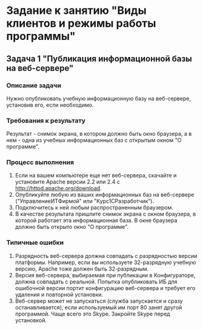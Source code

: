 # Задание к занятию "Виды клиентов и режимы работы программы"

## Задача 1 "Публикация информационной базы на веб-сервере"

### Описание задачи
Нужно опубликовать учебную информационную базу на веб-сервере, установив его, если необходимо.

### Требования к результату
Результат - снимок экрана, в котором должно быть окно браузера, а в нем - одна из учебных информационных баз с открытым окном "О программе".

### Процесс выполнения

1. Если на вашем компьютере еще нет веб-сервера, скачайте и установите Apache версии 2.2 или 2.4 с http://httpd.apache.org/download.
2. Опубликуйте любую из ваших информационных баз на веб-сервере ("УправлениеИТФирмой" или "Курс1СРазработчик").
3. Подключитесь к ней любым распространенным браузером.
4. В качестве результата пришлите снимок экрана с окном браузера, в которой работает эта информационная база. В окне браузера должно быть открыто окно "О программе".

### Типичные ошибки
1. Разрядность веб-сервера должна совпадать с разрядностью версии платформы. Например, если вы используете 32-разрядную учебную версию, Apache тоже должен быть 32-разрядным.
2. Версия веб-сервера, выбираемая при публикации в Конфигураторе, должна совпадать с реальной. Попытка опубликовать ИБ для ошибочной версии портит конфигурацию веб-сервера и требует его удаления и повторной установки.
3. Веб-сервер может не запускаться (служба запускается и сразу останавливается), если используемый им порт 80 занят другой программой. Чаще всего это Skype. Закройте Skype перед установкой.

